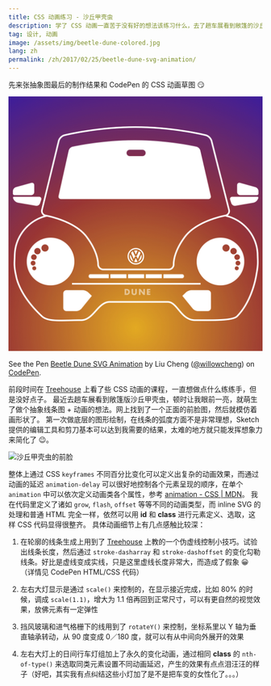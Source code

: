 ```yaml
---
title: CSS 动画练习 - 沙丘甲壳虫
description: 学了 CSS 动画一直苦于没有好的想法该练习什么，去了趟车展看到敞篷的沙丘甲壳虫顿时让我心动啊，所以想画个抽象的甲壳虫前脸来做，哈哈～
tag: 设计, 动画
image: /assets/img/beetle-dune-colored.jpg
lang: zh
permalink: /zh/2017/02/25/beetle-dune-svg-animation/
---
```


先来张抽象图最后的制作结果和 CodePen 的 CSS 动画草图 :smirk:

<img src="/assets/img/beetle-dune-colored.jpg" style="width: 640px;" alt="沙丘甲壳虫的抽象图制作结果" />

<p data-height="420" data-theme-id="light" data-slug-hash="ZeYPOW" data-default-tab="result" data-preview="true" data-user="willowcheng" data-embed-version="2" data-pen-title="Beetle Dune SVG Animation" class="codepen">See the Pen <a href="http://codepen.io/willowcheng/pen/ZeYPOW/">Beetle Dune SVG Animation</a> by Liu Cheng (<a href="http://codepen.io/willowcheng">@willowcheng</a>) on <a href="http://codepen.io">CodePen</a>.</p>
<script async src="https://production-assets.codepen.io/assets/embed/ei.js"></script>


前段时间在 [Treehouse](http://referrals.trhou.se/willowcheng) 上看了些 CSS 动画的课程，一直想做点什么练练手，但是没好点子。
最近去趟车展看到敞篷版沙丘甲壳虫，顿时让我眼前一亮，就萌生了做个抽象线条图 + 动画的想法。网上找到了一个正面的前脸图，然后就模仿着画形状了。
第一次做底层的图形绘制，在线条的弧度方面不是非常理想，Sketch 提供的编辑工具和剪刀基本可以达到我需要的结果，太难的地方就只能发挥想象力来简化了 :wink:。

![沙丘甲壳虫的前脸](http://blog.caranddriver.com/wp-content/uploads/2016/03/2016-Volkswagen-Beetle-Dune-111-876x535.jpg)

整体上通过 CSS `keyframes` 不同百分比变化可以定义出复杂的动画效果，而通过动画的延迟 `animation-delay` 可以很好地控制各个元素呈现的顺序，在单个 `animation` 中可以依次定义动画类各个属性，参考 [animation - CSS | MDN](https://developer.mozilla.org/en-US/docs/Web/CSS/animation)。
我在代码里定义了诸如 `grow`, `flash`, `offset` 等等不同的动画类型，而 inline SVG 的处理和普通 HTML 完全一样，依然可以用 **id** 和 **class** 进行元素定义、选取，这样 CSS 代码显得很整齐。
具体动画细节上有几点感触比较深：

1. 在轮廓的线条生成上用到了 [Treehouse](http://referrals.trhou.se/willowcheng) 上教的一个伪虚线控制小技巧。试验出线条长度，然后通过 `stroke-dasharray` 和 `stroke-dashoffset` 的变化勾勒线条。好比是虚线变成实线，只是这里虚线长度非常大，而造成了假象 :grinning:（详情见 CodePen HTML/CSS 代码）

2. 左右大灯显示是通过 `scale()` 来控制的，在显示接近完成，比如 80% 的时候，调成 `scale(1.1)`，增大为 1.1 倍再回到正常尺寸，可以有更自然的视觉效果，放佛元素有一定弹性

3. 挡风玻璃和进气格栅下的线用到了 `rotateY()` 来控制，坐标系里以 Y 轴为垂直轴承转动，从 90 度变成 0／180 度，就可以有从中间向外展开的效果

4. 左右大灯上的日间行车灯组加上了永久的变化动画，通过相同 **class** 的 `nth-of-type()` 来选取同类元素设置不同动画延迟，产生的效果有点点泪汪汪的样子（好吧，其实我有点纠结这些小灯加了是不是把车变的女性化了。。。）